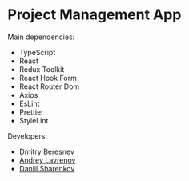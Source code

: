 # Project Management App

Main dependencies:
- TypeScript
- React
- Redux Toolkit
- React Hook Form
- React Router Dom
- Axios
- EsLint
- Prettier
- StyleLint

Developers:
- [Dmitry Beresnev](https://github.com/Fronikon)
- [Andrey Lavrenov](https://github.com/InnokentyKedrov)
- [Daniil Sharenkov](https://github.com/karap9s)